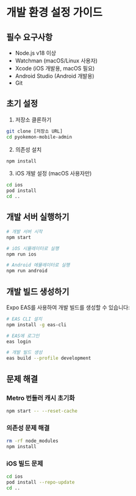 # 개발 환경 설정 가이드

## 필수 요구사항

- Node.js v18 이상
- Watchman (macOS/Linux 사용자)
- Xcode (iOS 개발용, macOS 필요)
- Android Studio (Android 개발용)
- Git

## 초기 설정

1. 저장소 클론하기

```bash
git clone [저장소 URL]
cd pyokemon-mobile-admin
```

2. 의존성 설치

```bash
npm install
```

3. iOS 개발 설정 (macOS 사용자만)

```bash
cd ios
pod install
cd ..
```

## 개발 서버 실행하기

```bash
# 개발 서버 시작
npm start

# iOS 시뮬레이터로 실행
npm run ios

# Android 에뮬레이터로 실행
npm run android
```

## 개발 빌드 생성하기

Expo EAS를 사용하여 개발 빌드를 생성할 수 있습니다:

```bash
# EAS CLI 설치
npm install -g eas-cli

# EAS에 로그인
eas login

# 개발 빌드 생성
eas build --profile development
```

## 문제 해결

### Metro 번들러 캐시 초기화

```bash
npm start -- --reset-cache
```

### 의존성 문제 해결

```bash
rm -rf node_modules
npm install
```

### iOS 빌드 문제

```bash
cd ios
pod install --repo-update
cd ..
```

